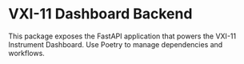 # VXI-11 Dashboard Backend

This package exposes the FastAPI application that powers the VXI-11 Instrument Dashboard. Use Poetry to manage dependencies and workflows.
